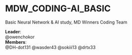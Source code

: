 # MDW_CODING-AI_BASIC
Basic Neural Network &amp; AI study, MD Winners Coding Team

**Leader**:  
@owenchokor  
**Members**:  
@DH-dot131
@wasder43
@sokiii13
@drtx33
